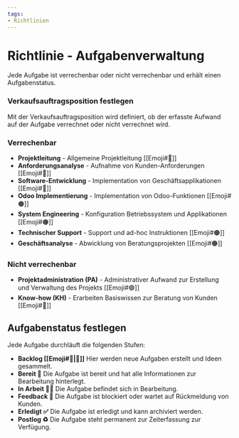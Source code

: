 ```yaml
---
tags:
- Richtlinien
---
```

# Richtlinie - Aufgabenverwaltung

Jede Aufgabe ist verrechenbar oder nicht verrechenbar und erhält einen Aufgabenstatus.
### Verkaufsauftragsposition festlegen

Mit der Verkaufsauftragsposition wird definiert, ob der erfasste Aufwand auf der Aufgabe verrechnet oder nicht verrechnet wird.
### Verrechenbar

* **Projektleitung** - Allgemeine Projektleitung [[Emoji#🔴]]
* **Anforderungsanalyse** - Aufnahme von Kunden-Anforderungen [[Emoji#🔴]]
* **Software-Entwicklung** - Implementation von Geschäftsapplikationen [[Emoji#🔴]]
* **Odoo Implementierung** - Implementation von Odoo-Funktionen [[Emoji#🟠]]
* **System Engineering** - Konfiguration Betriebssystem und Applikationen [[Emoji#🟠]]
* **Technischer Support** - Support und ad-hoc Instruktionen [[Emoji#🟠]]
* **Geschäftsanalyse** - Abwicklung von Beratungsprojekten [[Emoji#🟠]]
### Nicht verrechenbar

* **Projektadministration (PA)** - Administrativer Aufwand zur Erstellung und Verwaltung des Projekts [[Emoji#🟢]]
* **Know-how (KH)** - Erarbeiten Basiswissen zur Beratung von Kunden [[Emoji#🔵]]
## Aufgabenstatus festlegen

Jede Aufgabe durchläuft die folgenden Stufen:

* **Backlog [[Emoji#🎒|🎒]]** Hier werden neue Aufgaben erstellt und Ideen gesammelt.
* **Bereit 🏁** Die Aufgabe ist bereit und hat alle Informationen zur Bearbeitung hinterlegt.
* **In Arbeit 🧑‍💻** Die Aufgabe befindet sich in Bearbeitung.
* **Feedback 💬** Die Aufgabe ist blockiert oder wartet auf Rückmeldung von Kunden.
* **Erledigt ✅** Die Aufgabe ist erledigt und kann archiviert werden.
* **Postlog ♻️** Die Aufgabe steht permanent zur Zeiterfassung zur Verfügung.
